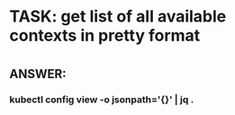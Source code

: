
# TASK: get list of all available contexts in pretty format
#

## ANSWER:

### kubectl config view -o jsonpath='{}' | jq .
